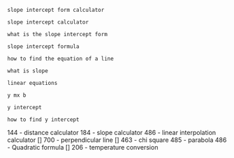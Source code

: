 `slope intercept form calculator`

`slope intercept calculator`

`what is the slope intercept form`

`slope intercept formula`

`how to find the equation of a line`

`what is slope`

`linear equations`

`y mx b`

`y intercept`

`how to find y intercept`


 144 - distance calculator
 184 - slope calculator
 486 - linear interpolation calculator
 [] 700 - perpendicular line
 [] 463 - chi square
 485 - parabola
 486 - Quadratic formula
 [] 206 - temperature conversion
